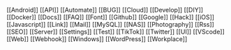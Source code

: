 [[Android]]
[[API]]
[[Automate]]
[[BUG]]
[[Cloud]]
[[Develop]]
[[DIY]]
[[Docker]]
[[Docs]]
[[FAQ]]
[[Font]]
[[Github]]
[[Google]]
[[Hack]]
[[iOS]]
[[Javascript]]
[[Link]]
[[Mail]]
[[MySQL]]
[[NAS]]
[[Photography]]
[[Rss]]
[[SEO]]
[[Server]]
[[Settings]]
[[Test]]
[[TikTok]]
[[Twitter]]
[[UI]]
[[VScode]]
[[Web]]
[[Webhook]]
[[Windows]]
[[WordPress]]
[[Workplace]]